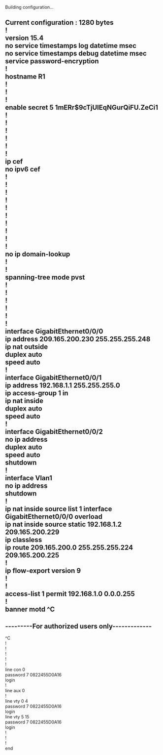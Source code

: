 Building configuration...  

Current configuration : 1280 bytes  
!  
version 15.4  
no service timestamps log datetime msec  
no service timestamps debug datetime msec  
service password-encryption  
!  
hostname R1  
!  
!  
!  
enable secret 5 $1$mERr$9cTjUIEqNGurQiFU.ZeCi1  
!  
!  
!  
!  
!  
!  
ip cef  
no ipv6 cef  
!  
!  
!  
!  
!  
!  
!  
!  
!  
!  
no ip domain-lookup  
!  
!  
spanning-tree mode pvst  
!  
!  
!  
!  
!  
!  
interface GigabitEthernet0/0/0  
 ip address 209.165.200.230 255.255.255.248  
 ip nat outside  
 duplex auto  
 speed auto  
!  
interface GigabitEthernet0/0/1  
 ip address 192.168.1.1 255.255.255.0  
 ip access-group 1 in  
 ip nat inside  
 duplex auto  
 speed auto  
!  
interface GigabitEthernet0/0/2  
 no ip address  
 duplex auto  
 speed auto  
 shutdown  
!  
interface Vlan1  
 no ip address  
 shutdown  
!  
ip nat inside source list 1 interface GigabitEthernet0/0/0 overload  
ip nat inside source static 192.168.1.2 209.165.200.229   
ip classless  
ip route 209.165.200.0 255.255.255.224 209.165.200.225   
!  
ip flow-export version 9  
!  
!  
access-list 1 permit 192.168.1.0 0.0.0.255  
!  
banner motd ^C  
-----------------------------------------------  
---------For authorized users only-------------  
-----------------------------------------------  
^C  
!  
!  
!  
!  
!  
line con 0  
 password 7 0822455D0A16  
 login  
!  
line aux 0  
!  
line vty 0 4  
 password 7 0822455D0A16  
 login  
line vty 5 15  
 password 7 0822455D0A16  
 login  
!  
!  
!  
end
